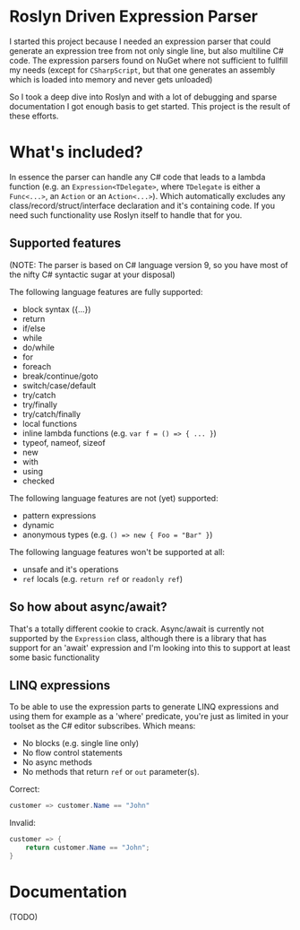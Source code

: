 # Roslyn Driven Expression Parser

I started this project because I needed an expression parser that could generate an expression tree from not only single line, but also multiline C# code. The expression parsers found on NuGet where not sufficient to fullfill my needs (except for `CSharpScript`, but that one generates an assembly which is loaded into memory and never gets unloaded) 

So I took a deep dive into Roslyn and with a lot of debugging and sparse documentation I got enough basis to get started. This project is the result of these efforts.

# What's included?

In essence the parser can handle any C# code that leads to a lambda function (e.g. an `Expression<TDelegate>`, where `TDelegate` is either a `Func<...>`, an `Action` or an `Action<...>`). Which automatically excludes any class/record/struct/interface declaration and it's containing code. If you need such functionality use Roslyn itself to handle that for you.

## Supported features

(NOTE: The parser is based on C# language version 9, so you have most of the nifty C# syntactic sugar at your disposal)

The following language features are fully supported:
* block syntax ({...})
* return
* if/else
* while
* do/while
* for
* foreach
* break/continue/goto
* switch/case/default
* try/catch
* try/finally
* try/catch/finally
* local functions
* inline lambda functions  (e.g. `var f = () => { ... }`)
* typeof, nameof, sizeof
* new
* with
* using
* checked

The following language features are not (yet) supported:
* pattern expressions
* dynamic
* anonymous types (e.g. `() => new { Foo = "Bar" }`)

The following language features won't be supported at all:
* unsafe and it's operations
* `ref` locals (e.g. `return ref` or `readonly ref`)

## So how about async/await?

That's a totally different cookie to crack. Async/await is currently not supported by the `Expression` class, although there is a library that has support for an 'await' expression and I'm looking into this to support at least some basic functionality

## LINQ expressions

To be able to use the expression parts to generate LINQ expressions and using them for example as a 'where' predicate, you're just as limited in your toolset as the C# editor subscribes. Which means:
* No blocks (e.g. single line only)
* No flow control statements
* No async methods
* No methods that return `ref` or `out` parameter(s).

Correct:
```csharp
customer => customer.Name == "John"
``` 
  
Invalid:
```csharp
customer => {
    return customer.Name == "John";
}
```

# Documentation

(TODO)
